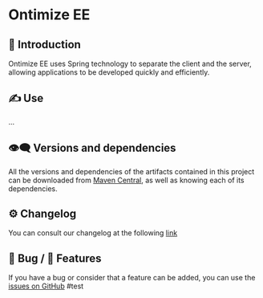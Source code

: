 # Ontimize EE
## 📜 Introduction
Ontimize EE uses Spring technology to separate the client and the server, allowing applications to be developed quickly and efficiently.
## ✍ Use
...
<!-- ## 💼 Documentation
All documentation related to how to use it in a project, tutorials and details of its systems and usage can be found online by accessing the link about [Ontimize EE documentation](https://ontimize.github.io/ontimize-jee/). -->
## 👁️‍🗨️ Versions and dependencies
All the versions and dependencies of the artifacts contained in this project can be downloaded from [Maven Central](https://central.sonatype.dev/namespace/com.ontimize.jee), as well as knowing each of its dependencies.
## :gear: Changelog
You can consult our changelog at the following [link](CHANGELOG.md)
## 🐛 Bug / 🚀 Features
If you have a bug or consider that a feature can be added, you can use the [issues on GitHub](https://github.com/ontimize/ontimize-jee/issues)
#test